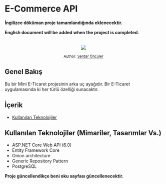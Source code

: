 # E-Commerce API

**İngilizce döküman proje tamamlandığında eklenecektir.**

**English document will be added when the project is completed.**

<div align="center">
<br>
<a class="header-badge" target="_blank" href="https://www.linkedin.com/in/serdaronculer/">
  <img src="https://img.shields.io/badge/style--5eba00.svg?label=LinkedIn&logo=linkedin&style=social">
  </a>

<sub>Author:
<a href="https://www.linkedin.com/in/asabeneh/" target="_blank">Serdar Öncüler</a><br>
</sub>
</div>

## Genel Bakış

Bu bir Mini E-Ticaret projesinin arka uç ayağıdır. Bir E-Ticaret uygulamasında ki her türlü özelliği sunacaktır.

## İçerik

-  [Kullanılan Teknolojiler](#kullanılan-teknolojiler)


## Kullanılan Teknolojiler (Mimariler, Tasarımlar Vs.)
 - ASP.NET Core Web API (6.0)
 - Entity Framework Core
 - Onion architecture
 - Generic Repository Pattern
 - PostgreSQL

**Proje güncellendikçe beni oku sayfası güncellenecektir.**

